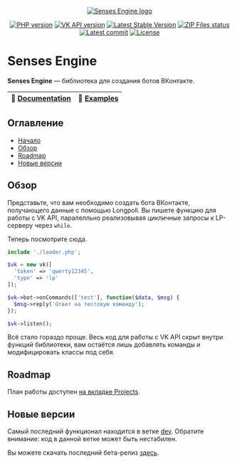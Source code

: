 <p align="center">
	<a href="https://slmatthew.dev/project/senses" target="_blank"><img alt="Senses Engine logo" title="Senses Engine logo" src="https://repository-images.githubusercontent.com/220678708/660ed700-4127-11ea-9937-59c3788d6295"/></a>
</p>

<p align="center">
	<a href="https://php.net" target="_blank"><img src="https://img.shields.io/badge/php-%3E%3D7.0-blue" alt="PHP version" /></a>
	<a href="https://vk.com/dev/versions" target="_blank"><img src="https://img.shields.io/badge/VK%20API-%3E%3D5.103-lightgrey" alt="VK API version" /></a>
	<a href="https://github.com/slmatthew/senses-engine/releases/latest" target="_blank"><img src="https://img.shields.io/github/v/release/slmatthew/senses-engine.svg?color=red" alt="Latest Stable Version" /></a>
	<a href="https://github.com/slmatthew/senses-engine/actions" target="_blank"><img src="https://github.com/slmatthew/senses-engine/workflows/Create%20ZIP%20files/badge.svg" alt="ZIP Files status" /></a>
	<a href="https://github.com/slmatthew/senses-engine/commits/master" target="_blank"><img src="https://img.shields.io/github/last-commit/slmatthew/senses-engine" alt="Latest commit" /></a>
	<a href="https://github.com/slmatthew/senses-engine/blob/master/LICENSE" target="_blank"><img src="https://img.shields.io/github/license/slmatthew/senses-engine" alt="License" /></a>
</p>

# Senses Engine
**Senses Engine** — библиотека для создания ботов ВКонтакте.

| 📖 [Documentation](docs/) | 🤖 [Examples](docs/examples/) |
|---------------------------|--------------------------------|

## Оглавление
* [Начало](#senses-engine)
* [Обзор](#present)
* [Roadmap](#rmap)
* [Новые версии](#latest)

<a name="present"></a>
## Обзор
Представьте, что вам необходимо создать бота ВКонтакте, получающего данные с помощью Longpoll. Вы пишете функцию для работы с VK API, паралелльно реализовывая цикличные запросы к LP-серверу через `while`.

Теперь посмотрите сюда.
```php
include './loader.php';

$vk = new vk([
  'token' => 'qwerty12345',
  'type' => 'lp'
]);

$vk->bot->onCommands(['test'], function($data, $msg) {
  $msg->reply('Ответ на тестовую команду');
});

$vk->listen();
```

Всё стало гораздо проще. Весь код для работы с VK API скрыт внутри функций библиотеки, вам остаётся лишь добавлять команды и модифицировать классы под себя.

<a name="rmap"></a>
## Roadmap
План работы доступен [на вкладке Projects](https://github.com/slmatthew/senses-engine/projects/1).

<a name="latest"></a>
## Новые версии
Самый последний функционал находится в ветке [dev](https://github.com/slmatthew/senses-engine/tree/dev). Обратите внимание: код в данной ветке может быть нестабилен.

Вы можете скачать последний бета-релиз [здесь](https://github.com/slmatthew/senses-engine/releases).